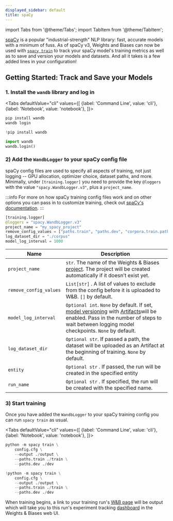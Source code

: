 ```yaml
---
displayed_sidebar: default
title: spaCy
---
```

import Tabs from '@theme/Tabs';
import TabItem from '@theme/TabItem';

[spaCy](https://spacy.io) is a popular "industrial-strength" NLP library: fast, accurate models with a minimum of fuss. As of spaCy v3, Weights and Biases can now be used with [`spacy train`](https://spacy.io/api/cli#train) to track your spaCy model's training metrics as well as to save and version your models and datasets. And all it takes is a few added lines in your configuration!

## Getting Started: Track and Save your Models

### 1. Install the `wandb` library and log in

<Tabs
  defaultValue="cli"
  values={[
    {label: 'Command Line', value: 'cli'},
    {label: 'Notebook', value: 'notebook'},
  ]}>
  <TabItem value="cli">

```python
pip install wandb
wandb login
```

  </TabItem>
  <TabItem value="notebook">

```python
!pip install wandb

import wandb
wandb.login()
```

  </TabItem>
</Tabs>


### 2) Add the `WandbLogger` to your spaCy config file

spaCy config files are used to specify all aspects of training, not just logging -- GPU allocation, optimizer choice, dataset paths, and more. Minimally, under `[training.logger]` you need to provide the key `@loggers` with the value `"spacy.WandbLogger.v3"`, plus a `project_name`. 

:::info
For more on how spaCy training config files work and on other options you can pass in to customize training, check out [spaCy's documentation](https://spacy.io/usage/training).
:::

```python
[training.logger]
@loggers = "spacy.WandbLogger.v3"
project_name = "my_spacy_project"
remove_config_values = ["paths.train", "paths.dev", "corpora.train.path", "corpora.dev.path"]
log_dataset_dir = "./corpus"
model_log_interval = 1000
```

| Name                   | Description                                                                                                                                                                                                                                                   |
| ---------------------- | ------------------------------------------------------------------------------------------------------------------------------------------------------------------------------------------------------------------------------------------------------------- |
| `project_name`         | `str`. The name of the Weights & Biases [project](../app/pages/project-page.md). The project will be created automatically if it doesn’t exist yet.                                                                                                    |
| `remove_config_values` | `List[str]` . A list of values to exclude from the config before it is uploaded to W&B. `[]` by default.                                                                                                                                                     |
| `model_log_interval`   | `Optional int`. `None` by default. If set, [model versioning](../model_registry/intro.md) with [Artifacts](../artifacts/intro.md)will be enabled. Pass in the number of steps to wait between logging model checkpoints. `None` by default. |
| `log_dataset_dir`      | `Optional str`. If passed a path, the dataset will be uploaded as an Artifact at the beginning of training. `None` by default.                                                                                                            |
| `entity`               | `Optional str` . If passed, the run will be created in the specified entity                                                                                                                                                                                   |
| `run_name`             | `Optional str` . If specified, the run will be created with the specified name.                                                                                                                                                                               |

### 3) Start training

Once you have added the `WandbLogger` to your spaCy training config you can run `spacy train` as usual.


<Tabs
  defaultValue="cli"
  values={[
    {label: 'Command Line', value: 'cli'},
    {label: 'Notebook', value: 'notebook'},
  ]}>
  <TabItem value="cli">

```python
python -m spacy train \
    config.cfg \
    --output ./output \
    --paths.train ./train \
    --paths.dev ./dev
```

  </TabItem>
  <TabItem value="notebook">

```python
!python -m spacy train \
    config.cfg \
    --output ./output \
    --paths.train ./train \
    --paths.dev ./dev
```

  </TabItem>
</Tabs>

When training begins, a link to your training run's [W&B page](../app/pages/run-page.md) will be output which will take you to this run's experiment tracking [dashboard](../app/pages/workspaces.md) in the Weights & Biases web UI.
